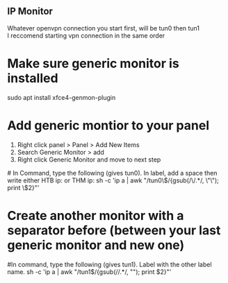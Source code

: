 ## IP Monitor
Whatever openvpn connection you start first, will be tun0 then tun1
<br>
I reccomend starting vpn connection in the same order



# Make sure generic monitor is installed

sudo apt install xfce4-genmon-plugin

# Add generic montior to your panel
<ol>
 <li>Right click panel > Panel > Add New Items</li>
 <li>Search Generic Monitor > add </li>
 <li>Right click Generic Monitor and move to next step </li>
</ol>
# In Command, type the following (gives tun0). In label, add a space then write either HTB ip: or THM ip:
sh -c 'ip a | awk "/tun0\$/{gsub(/\/.*/, \"\"); print \$2}"'

# Create another monitor with a separator before (between your last generic monitor and new one)

#In command, type the following (gives tun1). Label with the other label name.
sh -c 'ip a | awk "/tun1\$/{gsub(/\/.*/, \"\"); print \$2}"'
